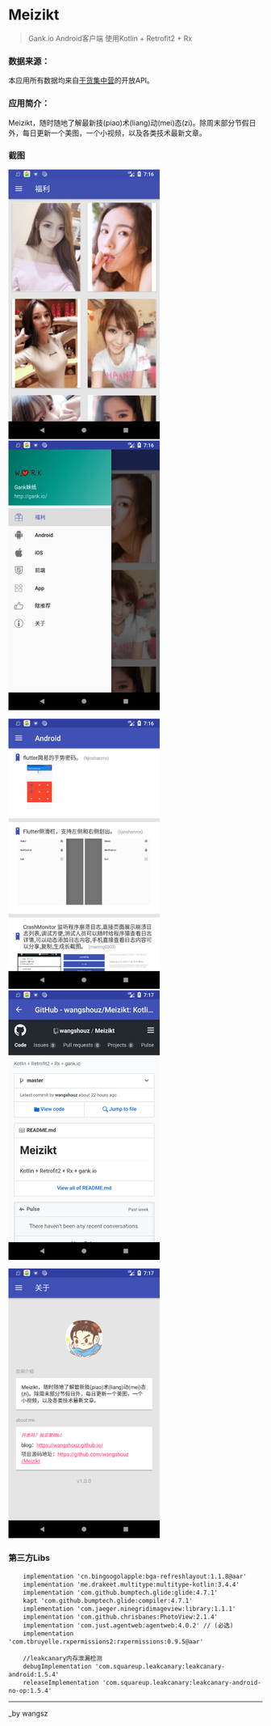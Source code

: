 # Meizikt

> Gank.io Android客户端 使用Kotlin + Retrofit2 + Rx

### 数据来源：

  本应用所有数据均来自[干货集中营](http://gank.io/)的开放API。
  
### 应用简介：
  Meizikt，随时随地了解最新技(piao)术(liang)动(mei)态(zi)。除周末部分节假日外，每日更新一个美图，一个小视频，以及各类技术最新文章。

### 截图

<img src="screens/image1.png" width="300px" /><img src="screens/image2.png" width="300px" />

<img src="screens/image3.png" width="300px" /><img src="screens/image4.png" width="300px" />

<img src="screens/image5.png" width="300px" />

### 第三方Libs
```
    implementation 'cn.bingoogolapple:bga-refreshlayout:1.1.8@aar'
    implementation 'me.drakeet.multitype:multitype-kotlin:3.4.4'
    implementation 'com.github.bumptech.glide:glide:4.7.1'
    kapt 'com.github.bumptech.glide:compiler:4.7.1'
    implementation 'com.jaeger.ninegridimageview:library:1.1.1'
    implementation 'com.github.chrisbanes:PhotoView:2.1.4'
    implementation 'com.just.agentweb:agentweb:4.0.2' // (必选)
    implementation 'com.tbruyelle.rxpermissions2:rxpermissions:0.9.5@aar'

    //leakcanary内存泄漏检测
    debugImplementation 'com.squareup.leakcanary:leakcanary-android:1.5.4'
    releaseImplementation 'com.squareup.leakcanary:leakcanary-android-no-op:1.5.4'
```

----

_by wangsz
